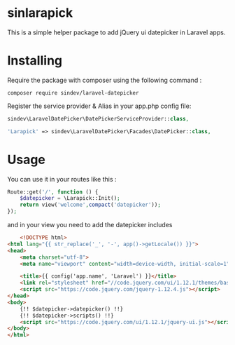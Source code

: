 # sinlarapick

This is a simple helper package to add jQuery ui datepicker in Laravel apps.

# Installing

Require the package with composer using the following command :

```
composer require sindev/laravel-datepicker
```

Register the service provider & Alias in your app.php config file:

```php
sindev\LaravelDatePicker\DatePickerServiceProvider::class,
```

```php
'Larapick' => sindev\LaravelDatePicker\Facades\DatePicker::class,
```

# Usage
You can use it in your routes like this :
```php
Route::get('/', function () {
    $datepicker = \Larapick::Init();
    return view('welcome',compact('datepicker'));
});

```

and in your view you need to add the datepicker includes

```html
    <!DOCTYPE html>
<html lang="{{ str_replace('_', '-', app()->getLocale()) }}">
<head>
    <meta charset="utf-8">
    <meta name="viewport" content="width=device-width, initial-scale=1">

    <title>{{ config('app.name', 'Laravel') }}</title>
    <link rel="stylesheet" href="//code.jquery.com/ui/1.12.1/themes/base/jquery-ui.css">
    <script src="https://code.jquery.com/jquery-1.12.4.js"></script>
</head>
<body>
    {!! $datepicker->datepicker() !!}
    {!! $datepicker->scripts() !!}
    <script src="https://code.jquery.com/ui/1.12.1/jquery-ui.js"></script>
</body>
</html>
```
